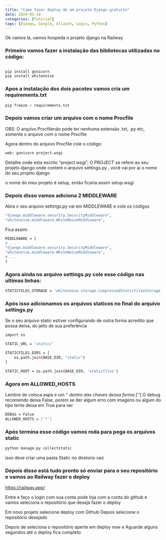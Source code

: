 ```yaml
---
title: "Como fazer deploy de um projeto Django gratuito"
date: 2024-05-18
categories: [Tutorial]
tags: [Django, Google, Allauth, Login, Python]
---
```


Ok vamos lá, vamos hospeda o projeto django na Railway
### Primeiro vamos fazer a instalação das bibliotecas utilizadas no código:


```bash

pip install gunicorn
pip install whitenoise
```

### Apos a instalação dos dois pacotes vamos cria um requirements.txt

```bash
pip freeze > requirements.txt
```

### Depois vamos criar um arquivo com o nome Procfile

OBS: O arquivo Procfilenão pode ter nenhuma extensão .txt, .py etc, somente o arquivo com o nome Procfile

Agora dentro do arquivo Procfile cole o código:

```bash
web: gunicorn project.wsgi
```

Detalhe onde esta escrito “project.wsgi”, O PROJECT se refere ao seu projeto django onde contem o arquivo settings.py , você vai por ai o nome do seu projeto django

o nome do meu projeto é setup, então ficaria assim setup.wsgi

### Depois disso vamos adiciona 2 MIDDLEWARE

Abra o seu arquivo settings.py vai em MIDDLEWARE e cole os códigos
```bash
"django.middleware.security.SecurityMiddleware",
"whitenoise.middleware.WhiteNoiseMiddleware",
```
Fica assim:

```bash
MIDDLEWARE = [
# ...
"django.middleware.security.SecurityMiddleware",
"whitenoise.middleware.WhiteNoiseMiddleware",
# ...
]
```
### Agora ainda no arquivo settings.py cole esse código nas ultimas linhas:

```bash
STATICFILES_STORAGE = 'whitenoise.storage.CompressedStaticFilesStorage'
```
### Após isso adicionamos os arquivos staticos no final do arquivo settings.py

Se o seu arquivo static estiver configurando de outra forma acredito que possa deixa, do jeito de sua preferência

```bash
import os

STATIC_URL = 'static/'

STATICFILES_DIRS = [
    os.path.join(BASE_DIR, "static")
]

STATIC_ROOT = os.path.join(BASE_DIR, 'staticfiles')
```

### Agora em ALLOWED_HOSTS

Lembre de coloca aspa e um ‘*’ dentro das chaves dessa forma [‘*’]
O debug recomendo deixa False, porem se der algum erro com imagens ou algum do tipo tente deixa em True para ver

```bash
DEBUG = False
ALLOWED_HOSTS = ['*']
```

### Após termina esse código vamos roda para pega os arquivos static
```bash
python manage.py collectstatic
```
isso deve criar uma pasta Static no diretorio raiz

### Depois disso está tudo pronto só enviar para o seu repositório e vamos ao Railway fazer o deploy

https://railway.app/

Entre e faço o login com sua conta pode loja com a conta do github e vamos seleciona o repositório que deseja fazer o deploy

Em novo projeto selecione deploy com Github
Depois selecione o repositório desejado

Depois de seleciona o repositório aperte em deploy now
e Aguarde alguns segundos até o deploy fica completo
